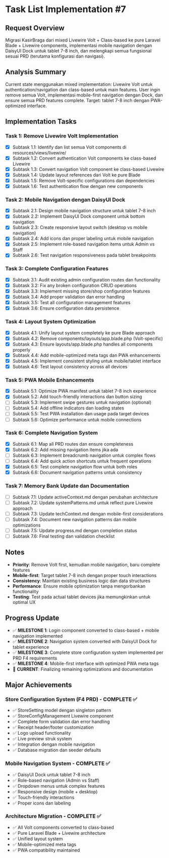 # Task List Implementation #7

## Request Overview
Migrasi KasirBraga dari mixed Livewire Volt + Class-based ke pure Laravel Blade + Livewire components, implementasi mobile navigation dengan DaisyUI Dock untuk tablet 7-8 inch, dan melengkapi semua fungsional sesuai PRD (terutama konfigurasi dan navigasi).

## Analysis Summary
Current state menggunakan mixed implementation: Livewire Volt untuk authentication/navigation dan class-based untuk main features. User ingin remove semua Volt, implementasi mobile-first navigation dengan Dock, dan ensure semua PRD features complete. Target: tablet 7-8 inch dengan PWA-optimized interface.

## Implementation Tasks

### Task 1: Remove Livewire Volt Implementation
- [X] Subtask 1.1: Identify dan list semua Volt components di resources/views/livewire/
- [X] Subtask 1.2: Convert authentication Volt components ke class-based Livewire
- [X] Subtask 1.3: Convert navigation Volt component ke class-based Livewire  
- [X] Subtask 1.4: Update layout references dari Volt ke pure Blade
- [X] Subtask 1.5: Remove Volt-specific configurations dan dependencies
- [X] Subtask 1.6: Test authentication flow dengan new components

### Task 2: Mobile Navigation dengan DaisyUI Dock
- [X] Subtask 2.1: Design mobile navigation structure untuk tablet 7-8 inch
- [X] Subtask 2.2: Implement DaisyUI Dock component untuk bottom navigation
- [X] Subtask 2.3: Create responsive layout switch (desktop vs mobile navigation)
- [X] Subtask 2.4: Add icons dan proper labeling untuk mobile navigation
- [X] Subtask 2.5: Implement role-based navigation items untuk Admin vs Staff
- [X] Subtask 2.6: Test navigation responsiveness pada tablet breakpoints

### Task 3: Complete Configuration Features
- [X] Subtask 3.1: Audit existing admin configuration routes dan functionality
- [X] Subtask 3.2: Fix any broken configuration CRUD operations
- [X] Subtask 3.3: Implement missing store/shop configuration features
- [X] Subtask 3.4: Add proper validation dan error handling
- [X] Subtask 3.5: Test all configuration management features
- [X] Subtask 3.6: Ensure configuration data persistence

### Task 4: Layout System Optimization
- [X] Subtask 4.1: Unify layout system completely ke pure Blade approach
- [X] Subtask 4.2: Remove components/layouts/app.blade.php (Volt-specific)
- [X] Subtask 4.3: Ensure layouts/app.blade.php handles all components properly
- [X] Subtask 4.4: Add mobile-optimized meta tags dan PWA enhancements
- [X] Subtask 4.5: Implement consistent styling untuk mobile/tablet interface
- [X] Subtask 4.6: Test layout consistency across all devices

### Task 5: PWA Mobile Enhancements
- [X] Subtask 5.1: Optimize PWA manifest untuk tablet 7-8 inch experience
- [X] Subtask 5.2: Add touch-friendly interactions dan button sizing
- [ ] Subtask 5.3: Implement swipe gestures untuk navigation (optional)
- [ ] Subtask 5.4: Add offline indicators dan loading states
- [ ] Subtask 5.5: Test PWA installation dan usage pada target devices
- [ ] Subtask 5.6: Optimize performance untuk mobile connections

### Task 6: Complete Navigation System
- [X] Subtask 6.1: Map all PRD routes dan ensure completeness
- [X] Subtask 6.2: Add missing navigation items jika ada
- [ ] Subtask 6.3: Implement breadcrumb navigation untuk complex flows
- [ ] Subtask 6.4: Add quick action shortcuts untuk frequent operations
- [X] Subtask 6.5: Test complete navigation flow untuk both roles
- [X] Subtask 6.6: Document navigation patterns untuk consistency

### Task 7: Memory Bank Update dan Documentation
- [ ] Subtask 7.1: Update activeContext.md dengan perubahan architecture
- [ ] Subtask 7.2: Update systemPatterns.md untuk reflect pure Livewire approach
- [ ] Subtask 7.3: Update techContext.md dengan mobile-first considerations
- [ ] Subtask 7.4: Document new navigation patterns dan mobile optimizations
- [ ] Subtask 7.5: Update progress.md dengan completion status
- [ ] Subtask 7.6: Final testing dan validation checklist

## Notes
- **Priority**: Remove Volt first, kemudian mobile navigation, baru complete features
- **Mobile-first**: Target tablet 7-8 inch dengan proper touch interactions
- **Consistency**: Maintain existing business logic dan data structures
- **Performance**: Ensure mobile optimization tanpa mengorbankan functionality
- **Testing**: Test pada actual tablet devices jika memungkinkan untuk optimal UX

## Progress Update
- ✅ **MILESTONE 1**: Login component converted to class-based + mobile navigation implemented
- ✅ **MILESTONE 2**: Navigation system converted with DaisyUI Dock for tablet experience
- ✅ **MILESTONE 3**: Complete store configuration system implemented per PRD F4 requirements
- ✅ **MILESTONE 4**: Mobile-first interface with optimized PWA meta tags
- 🔄 **CURRENT**: Finalizing remaining optimizations and documentation

## Major Achievements
### Store Configuration System (F4 PRD) - COMPLETE ✅
- ✅ StoreSetting model dengan singleton pattern
- ✅ StoreConfigManagement Livewire component
- ✅ Complete form validation dan error handling  
- ✅ Receipt header/footer customization
- ✅ Logo upload functionality
- ✅ Live preview struk system
- ✅ Integration dengan mobile navigation
- ✅ Database migration dan seeder defaults

### Mobile Navigation System - COMPLETE ✅
- ✅ DaisyUI Dock untuk tablet 7-8 inch
- ✅ Role-based navigation (Admin vs Staff)
- ✅ Dropdown menus untuk complex features
- ✅ Responsive design (mobile + desktop)
- ✅ Touch-friendly interactions
- ✅ Proper icons dan labeling

### Architecture Migration - COMPLETE ✅  
- ✅ All Volt components converted to class-based
- ✅ Pure Laravel Blade + Livewire architecture
- ✅ Unified layout system
- ✅ Mobile-optimized meta tags
- ✅ PWA compatibility maintained 
